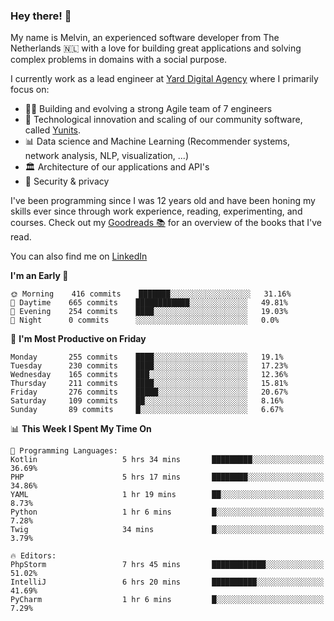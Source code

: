 ### Hey there! 👋

My name is Melvin, an experienced software developer from The Netherlands 🇳🇱 with a love for building great applications and solving complex problems in domains with a social purpose. 

I currently work as a lead engineer at [Yard Digital Agency](https://github.com/yardinternet) where I primarily focus on:

* 👏🏼 Building and evolving a strong Agile team of 7 engineers
* 🚀 Technological innovation and scaling of our community software, called [Yunits](https://www.yunits.com/).
* 📊 Data science and Machine Learning (Recommender systems, network analysis, NLP, visualization, ...)
* 🏛 Architecture of our applications and API's
* 🔐 Security & privacy

I've been programming since I was 12 years old and have been honing my skills ever since through work experience, reading, experimenting, and courses.
Check out my [Goodreads 📚](https://goodreads.com/melvinkoopmans) for an overview of the books that I've read. 

You can also find me on [LinkedIn](https://www.linkedin.com/in/melvinkoopmans)

<!--START_SECTION:waka-->
**I'm an Early 🐤** 

```text
🌞 Morning    416 commits    ███████░░░░░░░░░░░░░░░░░░   31.16% 
🌆 Daytime    665 commits    ████████████░░░░░░░░░░░░░   49.81% 
🌃 Evening    254 commits    ████░░░░░░░░░░░░░░░░░░░░░   19.03% 
🌙 Night      0 commits      ░░░░░░░░░░░░░░░░░░░░░░░░░   0.0%

```
📅 **I'm Most Productive on Friday** 

```text
Monday       255 commits    ████░░░░░░░░░░░░░░░░░░░░░   19.1% 
Tuesday      230 commits    ████░░░░░░░░░░░░░░░░░░░░░   17.23% 
Wednesday    165 commits    ███░░░░░░░░░░░░░░░░░░░░░░   12.36% 
Thursday     211 commits    ████░░░░░░░░░░░░░░░░░░░░░   15.81% 
Friday       276 commits    █████░░░░░░░░░░░░░░░░░░░░   20.67% 
Saturday     109 commits    ██░░░░░░░░░░░░░░░░░░░░░░░   8.16% 
Sunday       89 commits     █░░░░░░░░░░░░░░░░░░░░░░░░   6.67%

```


📊 **This Week I Spent My Time On** 

```text
💬 Programming Languages: 
Kotlin                   5 hrs 34 mins       █████████░░░░░░░░░░░░░░░░   36.69% 
PHP                      5 hrs 17 mins       ████████░░░░░░░░░░░░░░░░░   34.86% 
YAML                     1 hr 19 mins        ██░░░░░░░░░░░░░░░░░░░░░░░   8.73% 
Python                   1 hr 6 mins         █░░░░░░░░░░░░░░░░░░░░░░░░   7.28% 
Twig                     34 mins             █░░░░░░░░░░░░░░░░░░░░░░░░   3.79%

🔥 Editors: 
PhpStorm                 7 hrs 45 mins       ████████████░░░░░░░░░░░░░   51.02% 
IntelliJ                 6 hrs 20 mins       ██████████░░░░░░░░░░░░░░░   41.69% 
PyCharm                  1 hr 6 mins         █░░░░░░░░░░░░░░░░░░░░░░░░   7.29%

```


<!--END_SECTION:waka-->
